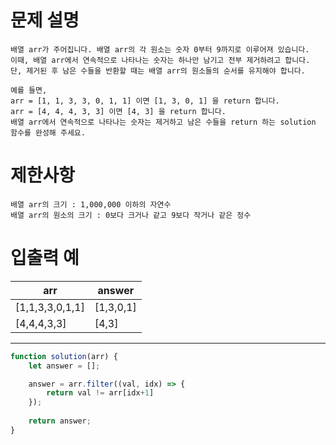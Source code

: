 # 문제 설명
```
배열 arr가 주어집니다. 배열 arr의 각 원소는 숫자 0부터 9까지로 이루어져 있습니다. 
이때, 배열 arr에서 연속적으로 나타나는 숫자는 하나만 남기고 전부 제거하려고 합니다. 
단, 제거된 후 남은 수들을 반환할 때는 배열 arr의 원소들의 순서를 유지해야 합니다. 

예를 들면,
arr = [1, 1, 3, 3, 0, 1, 1] 이면 [1, 3, 0, 1] 을 return 합니다.
arr = [4, 4, 4, 3, 3] 이면 [4, 3] 을 return 합니다.
배열 arr에서 연속적으로 나타나는 숫자는 제거하고 남은 수들을 return 하는 solution 함수를 완성해 주세요.
```

# 제한사항
```
배열 arr의 크기 : 1,000,000 이하의 자연수
배열 arr의 원소의 크기 : 0보다 크거나 같고 9보다 작거나 같은 정수
```

# 입출력 예

| arr            | answer   | 
|----------------| ---------- |
|\[1,1,3,3,0,1,1\] |\[1,3,0,1\] |
|\[4,4,4,3,3\]	   |\[4,3\]     |


---

```javascript
function solution(arr) {
    let answer = [];

    answer = arr.filter((val, idx) => { 
        return val != arr[idx+1]
    });
    
    return answer;
}
```
